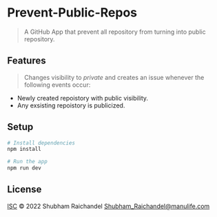 # Prevent-Public-Repos
> A GitHub App that prevent all repository from turning into public repository.

## Features

> Changes visibility to *private* and creates an issue whenever the following events occur:
  - Newly created repoistory with public visibility.
  - Any exsisting repoistory is publicized.



## Setup

```sh
# Install dependencies
npm install

# Run the app
npm run dev
```



## License

[ISC](LICENSE) © 2022 Shubham Raichandel <Shubham_Raichandel@manulife.com>